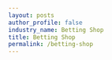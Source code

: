 ```yaml
---
layout: posts 
author_profile: false 
industry_name: Betting Shop
title: Betting Shop
permalink: /betting-shop
---
```

